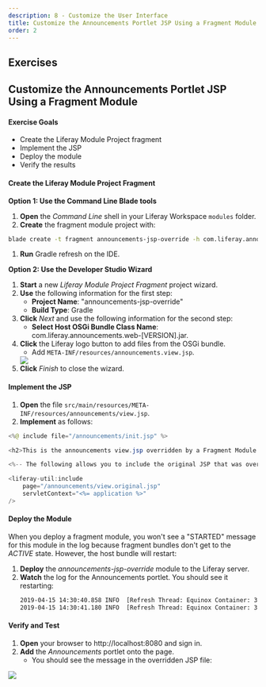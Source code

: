```yaml
---
description: 8 - Customize the User Interface
title: Customize the Announcements Portlet JSP Using a Fragment Module
order: 2
---
```


<h2 class="exercise">Exercises</h2>

## Customize the Announcements Portlet JSP Using a Fragment Module

<div class="ahead">
<h4>Exercise Goals</h4>
	<ul>
		<li>Create the Liferay Module Project fragment</li>
		<li>Implement the JSP</li>
		<li>Deploy the module</li>
		<li>Verify the results</li>
	</ul>
</div> 

#### Create the Liferay Module Project Fragment

**Option 1: Use the Command Line Blade tools**

1. **Open** the _Command Line_ shell in your Liferay Workspace `modules` folder.
1. **Create** the fragment module project with:
```bash
blade create -t fragment announcements-jsp-override -h com.liferay.announcements.web -H 4.0.8
```
1. **Run** Gradle refresh on the IDE.

**Option 2: Use the Developer Studio Wizard**

1. **Start** a new *Liferay Module Project Fragment* project wizard.
1. **Use** the following information for the first step:
	* __Project Name__: "announcements-jsp-override"
	* __Build Type__: Gradle
1. **Click** *Next* and use the following information for the second step:
	* __Select Host OSGi Bundle Class Name__: com.liferay.announcements.web-[VERSION].jar.
1. **Click** the Liferay logo button to add files from the OSGi bundle.
	* Add `META-INF/resources/announcements.view.jsp`.
	<img src="../images/announcements-jsp-override-wizard.png" style="max-height:30%;"/>
1. **Click** *Finish* to close the wizard.

#### Implement the JSP

1. **Open** the file `src/main/resources/META-INF/resources/announcements/view.jsp`.
1. **Implement** as follows:

```java
<%@ include file="/announcements/init.jsp" %>

<h2>This is the announcements view.jsp overridden by a Fragment Module.</h2>

<%-- The following allows you to include the original JSP that was overridden: --%>

<liferay-util:include
	page="/announcements/view.original.jsp"
	servletContext="<%= application %>"
/>
```

#### Deploy the Module

When you deploy a fragment module, you won't see a "STARTED" message for this module in the log because fragment bundles don't get to the *ACTIVE* state. However, the host bundle will restart:

1. **Deploy** the *announcements-jsp-override* module to the Liferay server. 
1. **Watch** the log for the Announcements portlet. You should see it restarting: 
	```bash
	2019-04-15 14:30:40.858 INFO  [Refresh Thread: Equinox Container: 35d41383-88fd-461a-b88f-b22dd8dfb6af][BundleStartStopLogger:42] STOPPED com.liferay.announcements.web_4.0.0 [251]
	2019-04-15 14:30:41.180 INFO  [Refresh Thread: Equinox Container: 35d41383-88fd-461a-b88f-b22dd8dfb6af][BundleStartStopLogger:39] STARTED com.liferay.announcements.web_4.0.0 [251]
	```

#### Verify and Test

1. **Open** your browser to http://localhost:8080 and sign in.
1. **Add** the *Announcements* portlet onto the page.
	*  You should see the message in the overridden JSP file:

<img src="../images/announcements-overridden.png" style="max-height:100%;"/>
